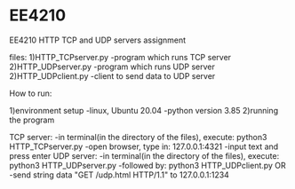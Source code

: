 # EE4210
EE4210 HTTP TCP and UDP servers assignment

files:
1)HTTP_TCPserver.py
    -program which runs TCP server
2)HTTP_UDPserver.py 
    -program which runs UDP server
2)HTTP_UDPclient.py
    -client to send data to UDP server 

How to run:

1)environment setup
    -linux, Ubuntu 20.04
    -python  version 3.85
2)running the program

TCP server:
    -in terminal(in the directory of the files), execute: python3 HTTP_TCPserver.py
    -open browser, type in: 127.0.0.1:4321
    -input text and press enter 
UDP server:
    -in terminal(in the directory of the files), execute: python3 HTTP_UDPserver.py
    -followed by: python3 HTTP_UDPclient.py
        OR
    -send string data "GET /udp.html HTTP/1.1" to 127.0.0.1:1234